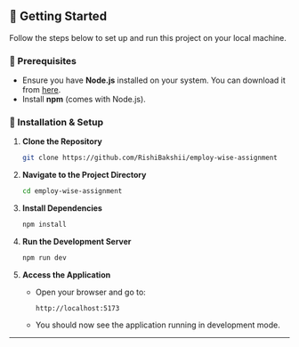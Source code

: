 ## 🚀 Getting Started  

Follow the steps below to set up and run this project on your local machine.  

### 📌 Prerequisites  
- Ensure you have **Node.js** installed on your system. You can download it from [here](https://nodejs.org/).  
- Install **npm** (comes with Node.js).  

### 📂 Installation & Setup  

1. **Clone the Repository**  
   ```sh
   git clone https://github.com/RishiBakshii/employ-wise-assignment
   ```  

2. **Navigate to the Project Directory**  
   ```sh
   cd employ-wise-assignment
   ```  

3. **Install Dependencies**  
   ```sh
   npm install
   ```  

4. **Run the Development Server**  
   ```sh
   npm run dev
   ```  

5. **Access the Application**  
   - Open your browser and go to:  
     ```
     http://localhost:5173
     ```  
   - You should now see the application running in development mode.  

---  